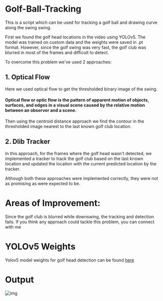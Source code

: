 # Golf-Ball-Tracking
This is a script which can be used for tracking a golf ball and drawing curve along the swing swing.

First we found the golf head locations in the video using YOLOv5. The model was trained on custom data and the weights were saved in .pt format.
However, since the golf swing was very fast, the golf club was blurred in most of the frames and difficult to detect. 

To overcome this problem we've used 2 approaches:
## 1. Optical Flow
Here we used optical flow to get the thresholded binary image of the swing.  
#### **Optical flow or optic flow is the pattern of apparent motion of objects, surfaces, and edges in a visual scene caused by the relative motion between an observer and a scene.**
Then using the centroid distance approach we find the contour in the thresholded image nearest to the last known golf club location. 

## 2. Dlib Tracker
In this approach, for the frames where the golf head wasn't detected, we implemented a tracker to track the golf club based on the last known location and updated the location with the current predicted location by the tracker.

Although both these approaches were implemented correctly, they were not as promising as were expected to be.

# Areas of Improvement:
Since the golf club is blurred while downswing, the tracking and detection fails. If you think any approach could tackle this problem, you can connect with me  

# YOLOv5 Weights
Yolov5 model weights for golf head detection can be found [here](https://drive.google.com/file/d/1KMdxNBPA-HZhrm2ht4W_cDrBWic-j9vT/view?usp=sharing)

# Output
![img](golf_club_tracking.PNG)
